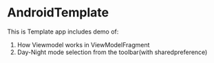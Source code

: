 # AndroidTemplate
This is Template app includes demo of:
1. How Viewmodel works in ViewModelFragment
2. Day-Night mode selection from the toolbar(with sharedpreference)
